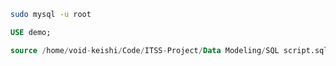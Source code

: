 ```bash
sudo mysql -u root  
```
```sql
USE demo;
```
```sql
source /home/void-keishi/Code/ITSS-Project/Data Modeling/SQL script.sql
```